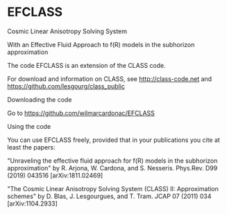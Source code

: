 # EFCLASS

Cosmic Linear Anisotropy Solving System

With an Effective Fluid Approach to f(R) models in the subhorizon approximation

The code EFCLASS is an extension of the CLASS code.

For download and information on CLASS, see http://class-code.net and https://github.com/lesgourg/class_public

Downloading the code

Go to https://github.com/wilmarcardonac/EFCLASS 

Using the code

You can use EFCLASS freely, provided that in your publications you cite at least the papers:

"Unraveling the effective fluid approach for f(R) models in the subhorizon approximation" by R. Arjona, W. Cardona, and S. Nesseris. Phys.Rev. D99 (2019) 043516 [arXiv:1811.02469] 

"The Cosmic Linear Anisotropy Solving System (CLASS) II: Approximation schemes" by D. Blas, J. Lesgourgues, and T. Tram. JCAP 07 (2011) 034 [arXiv:1104.2933]
